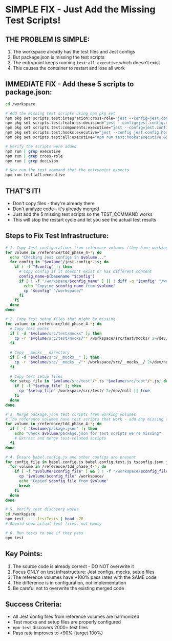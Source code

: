 # SIMPLE FIX - Just Add the Missing Test Scripts!

## THE PROBLEM IS SIMPLE:
1. The workspace already has the test files and Jest configs
2. But package.json is missing the test scripts
3. The entrypoint keeps running `test:all:executive` which doesn't exist
4. This causes the container to restart and lose all work

## IMMEDIATE FIX - Add these 5 scripts to package.json:

```bash
cd /workspace

# Add the missing test scripts using npm pkg set
npm pkg set scripts.test:integration:cross-role="jest --config=jest.config.integration.cross-role.js --forceExit"
npm pkg set scripts.test:features:decision="jest --config=jest.config.decision.js --forceExit"
npm pkg set scripts.test:components:executive="jest --config=jest.config.components.executive.js --forceExit"
npm pkg set scripts.test:hooks:executive="jest --config jest.config.hooks.executive.js --verbose --forceExit"
npm pkg set scripts.test:all:executive="npm run test:hooks:executive && npm run test:components:executive && npm run test:screens:executive && npm run test:integration:cross-role && npm run test:features:decision"

# Verify the scripts were added
npm run | grep executive
npm run | grep cross-role
npm run | grep decision

# Now run the test command that the entrypoint expects
npm run test:all:executive
```

## THAT'S IT!
- Don't copy files - they're already there
- Don't analyze code - it's already merged
- Just add the 5 missing test scripts so the TEST_COMMAND works
- This will stop the restart cycle and let you see the actual test results

## Steps to Fix Test Infrastructure:

```bash
# 1. Copy Jest configurations from reference volumes (they have working configs)
for volume in /reference/tdd_phase_4-*; do
  echo "Checking Jest configs in $volume..."
  for config in "$volume"/jest.config*.js; do
    if [ -f "$config" ]; then
      # Copy config if it doesn't exist or has different content
      config_name=$(basename "$config")
      if [ ! -f "/workspace/$config_name" ] || ! diff -q "$config" "/workspace/$config_name" > /dev/null 2>&1; then
        echo "Copying $config_name from $volume"
        cp "$config" "/workspace/"
      fi
    fi
  done
done

# 2. Copy test setup files that might be missing
for volume in /reference/tdd_phase_4-*; do
  # Copy test mocks
  if [ -d "$volume/src/test/mocks" ]; then
    cp -r "$volume/src/test/mocks/"* /workspace/src/test/mocks/ 2>/dev/null || true
  fi
  
  # Copy __mocks__ directory
  if [ -d "$volume/src/__mocks__" ]; then
    cp -r "$volume/src/__mocks__/"* /workspace/src/__mocks__/ 2>/dev/null || true
  fi
  
  # Copy test setup files
  for setup_file in "$volume/src/test"/*.ts "$volume/src/test"/*.js; do
    if [ -f "$setup_file" ]; then
      cp "$setup_file" /workspace/src/test/ 2>/dev/null || true
    fi
  done
done

# 3. Merge package.json test scripts from working volumes
# The reference volumes have test scripts that work - add any missing ones
for volume in /reference/tdd_phase_4-*; do
  if [ -f "$volume/package.json" ]; then
    echo "Check $volume/package.json for test scripts we're missing"
    # Extract and merge test-related scripts
  fi
done

# 4. Ensure babel.config.js and other configs are present
for config_file in babel.config.js babel.config.test.js tsconfig.json jest.setup.js; do
  for volume in /reference/tdd_phase_4-*; do
    if [ -f "$volume/$config_file" ] && [ ! -f "/workspace/$config_file" ]; then
      cp "$volume/$config_file" /workspace/
      echo "Copied $config_file from $volume"
      break
    fi
  done
done

# 5. Verify test discovery works
cd /workspace
npm test -- --listTests | head -20
# Should show actual test files, not empty

# 6. Run tests to see if they pass
npm test
```

## Key Points:
1. The source code is already correct - DO NOT overwrite it
2. Focus ONLY on test infrastructure: Jest configs, mocks, setup files
3. The reference volumes have ~100% pass rates with the SAME code
4. The difference is in configuration, not implementation
5. Be careful not to overwrite the existing merged code

## Success Criteria:
- All Jest config files from reference volumes are harmonized
- Test mocks and setup files are properly configured
- `npm test` discovers 2000+ test files
- Pass rate improves to >90% (target 100%)
